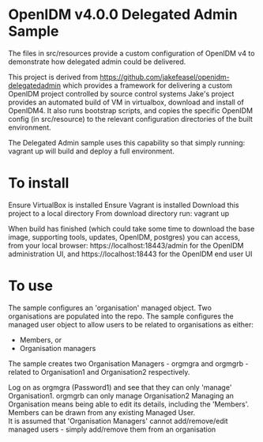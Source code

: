 OpenIDM v4.0.0 Delegated Admin Sample
=====================================

The files in src/resources provide a custom configuration of OpenIDM v4 to demonstrate how
delegated admin could be delivered.

This project is derived from https://github.com/jakefeasel/openidm-delegatedadmin
which provides a framework for delivering a custom OpenIDM project controlled by source control systems
Jake's project provides an automated build of VM in virtualbox, download and install of OpenIDM4.
It also runs bootstrap scripts, and copies the specific OpenIDM config (in src/resource) to the relevant
configuration directories of the built environment.

The Delegated Admin sample uses this capability so that simply running:
  vagrant up
will build and deploy a full environment.

To install
==========
Ensure VirtualBox is installed
Ensure Vagrant is installed
Download this project to a local directory
From download directory run:
  vagrant up

When build has finished (which could take some time to download the base image, supporting tools,
updates, OpenIDM, postgres) you can access, from your local browser:
  https://localhost:18443/admin for the OpenIDM administration UI, and
  https://localhost:18443 for the OpenIDM end user UI

To use
======
The sample configures an 'organisation' managed object.  Two organisations are populated into the repo.
The sample configures the managed user object to allow users to be related to organisations as either:
- Members, or
- Organisation managers

The sample creates two Organisation Managers - orgmgra and orgmgrb -
  related to Organisation1 and Organisation2 respectively.

Log on as orgmgra (Password1) and see that they can only 'manage' Organisation1.
orgmgrb can only manage Organisation2
Managing an Organisation means being able to edit its details, including the 'Members'.
Members can be drawn from any existing Managed User.  
It is assumed that 'Organisation Managers' cannot add/remove/edit managed users -
  simply add/remove them from an organisation
